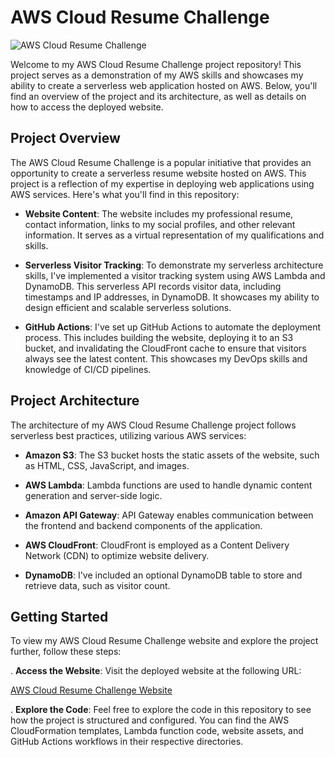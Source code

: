 # AWS Cloud Resume Challenge

![AWS Cloud Resume Challenge](https://ibb.co/SJwHQmK)

Welcome to my AWS Cloud Resume Challenge project repository! This project serves as a demonstration of my AWS skills and showcases my ability to create a serverless web application hosted on AWS. Below, you'll find an overview of the project and its architecture, as well as details on how to access the deployed website.

## Project Overview

The AWS Cloud Resume Challenge is a popular initiative that provides an opportunity to create a serverless resume website hosted on AWS. This project is a reflection of my expertise in deploying web applications using AWS services. Here's what you'll find in this repository:

- **Website Content**: The website includes my professional resume, contact information, links to my social profiles, and other relevant information. It serves as a virtual representation of my qualifications and skills.

- **Serverless Visitor Tracking**: To demonstrate my serverless architecture skills, I've implemented a visitor tracking system using AWS Lambda and DynamoDB. This serverless API records visitor data, including timestamps and IP addresses, in DynamoDB. It showcases my ability to design efficient and scalable serverless solutions.

- **GitHub Actions**: I've set up GitHub Actions to automate the deployment process. This includes building the website, deploying it to an S3 bucket, and invalidating the CloudFront cache to ensure that visitors always see the latest content. This showcases my DevOps skills and knowledge of CI/CD pipelines.

## Project Architecture

The architecture of my AWS Cloud Resume Challenge project follows serverless best practices, utilizing various AWS services:

- **Amazon S3**: The S3 bucket hosts the static assets of the website, such as HTML, CSS, JavaScript, and images.

- **AWS Lambda**: Lambda functions are used to handle dynamic content generation and server-side logic.

- **Amazon API Gateway**: API Gateway enables communication between the frontend and backend components of the application.

- **AWS CloudFront**: CloudFront is employed as a Content Delivery Network (CDN) to optimize website delivery.

- **DynamoDB**: I've included an optional DynamoDB table to store and retrieve data, such as visitor count.

## Getting Started

To view my AWS Cloud Resume Challenge website and explore the project further, follow these steps:

. **Access the Website**: Visit the deployed website at the following URL:

   [AWS Cloud Resume Challenge Website](https://dcuht95goyv8f.cloudfront.net/)

. **Explore the Code**: Feel free to explore the code in this repository to see how the project is structured and configured. You can find the AWS CloudFormation templates, Lambda function code, website assets, and GitHub Actions workflows in their respective directories.


